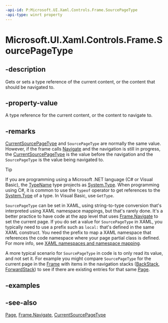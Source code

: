 ```yaml
---
-api-id: P:Microsoft.UI.Xaml.Controls.Frame.SourcePageType
-api-type: winrt property
---
```


<!-- Property syntax
public Windows.UI.Xaml.Interop.TypeName SourcePageType { get;  set; }
-->

# Microsoft.UI.Xaml.Controls.Frame.SourcePageType

## -description

Gets or sets a type reference of the current content, or the content that should be navigated to.

## -property-value

A type reference for the current content, or the content to navigate to.

## -remarks

[CurrentSourcePageType](frame_currentsourcepagetype.md) and `SourcePageType` are normally the same value. However, if the frame calls [Navigate](frame_navigate_1557370995.md) and the navigation is still in progress, the [CurrentSourcePageType](frame_currentsourcepagetype.md) is the value before the navigation and the `SourcePageType` is the value being navigated to.

> [!TIP]
> If you are programming using a Microsoft .NET language (C# or Visual Basic), the [TypeName](/uwp/api/windows.ui.xaml.interop.typename) type projects as [System.Type](/dotnet/api/system.type?view=dotnet-uwp-10.0&preserve-view=true). When programming using C#, it is common to use the `typeof` operator to get references to the [System.Type](/dotnet/api/system.type?view=dotnet-uwp-10.0&preserve-view=true) of a type. In Visual Basic, use `GetType`.

`SourcePageType` can be set in XAML, using string-to-type conversion that's interpreted using XAML namespace mappings, but that's rarely done. It's a better practice to have code at the app level that uses [Frame.Navigate](frame_navigate_1557370995.md) to set the current page. If you do set a value for `SourcePageType` in XAML, you typically need to use a prefix such as `local:` that's defined in the same XAML construct. You need the prefix to map a XAML namespace that references the code namespace where your page partial class is defined. For more info, see [XAML namespaces and namespace mapping](/windows/uwp/xaml-platform/xaml-namespaces-and-namespace-mapping).

A more typical scenario for `SourcePageType` in code is to only read its value, and not set it. For example you might compare `SourcePageType` for the current page in the [Frame](frame.md) with items in the navigation stacks ([BackStack](frame_backstack.md), [ForwardStack](frame_forwardstack.md)) to see if there are existing entries for that same [Page](page.md).

## -examples

## -see-also

[Page](page.md), [Frame.Navigate](frame_navigate_1557370995.md), [CurrentSourcePageType](frame_currentsourcepagetype.md)